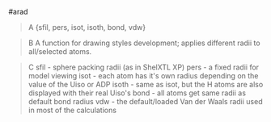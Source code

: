 #arad

>A {sfil, pers, isot, isoth, bond, vdw}

>B A function for drawing styles development; applies different radii to all/selected atoms.

>C sfil - sphere packing radii (as in ShelXTL XP)
pers - a fixed radii for model viewing
isot - each atom has it's own radius depending on the value of the Uiso or ADP
isoth - same as isot, but the H atoms are also displayed with their real Uiso's
bond - all atoms get same radii as default bond radius
vdw - the default/loaded Van der Waals radii used in most of the calculations
